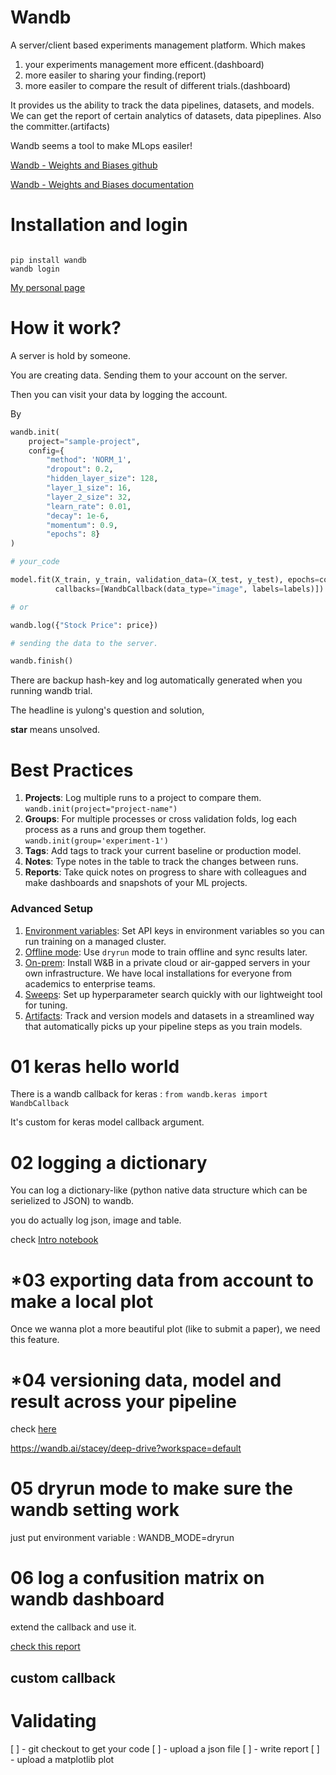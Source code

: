 # Wandb

A server/client based experiments management platform. Which makes 

1. your experiments management more efficent.(dashboard)
2. more easiler to sharing your finding.(report)
3. more easiler to compare the result of different trials.(dashboard)

It provides us the ability to track the data pipelines, datasets, and models. 
We can get the report of certain analytics of datasets, data pipeplines. Also the committer.(artifacts)

Wandb seems a tool to make MLops easiler!

[Wandb - Weights and Biases github](https://github.com/wandb/client)

[Wandb - Weights and Biases documentation](https://docs.wandb.ai/)

# Installation and login

``` 

pip install wandb
wandb login
```

[My personal page](https://wandb.ai/yltsai0609)

# How it work?

A server is hold by someone.

You are creating data. Sending them to your account on the server.

Then you can visit your data by logging the account.

By

``` Python
wandb.init(
    project="sample-project",
    config={
        "method": 'NORM_1',
        "dropout": 0.2,
        "hidden_layer_size": 128,
        "layer_1_size": 16,
        "layer_2_size": 32,
        "learn_rate": 0.01,
        "decay": 1e-6,
        "momentum": 0.9,
        "epochs": 8}
)

# your_code

model.fit(X_train, y_train, validation_data=(X_test, y_test), epochs=config.epochs,
          callbacks=[WandbCallback(data_type="image", labels=labels)])

# or

wandb.log({"Stock Price": price})

# sending the data to the server.

wandb.finish()
```

There are backup hash-key and log automatically generated when you running wandb trial.

The headline is yulong's question and solution, 

**star** means unsolved.

# Best Practices

1. **Projects**: Log multiple runs to a project to compare them. `wandb.init(project="project-name")`
2. **Groups**: For multiple processes or cross validation folds, log each process as a runs and group them together. `wandb.init(group='experiment-1')`
3. **Tags**: Add tags to track your current baseline or production model.
4. **Notes**: Type notes in the table to track the changes between runs.
5. **Reports**: Take quick notes on progress to share with colleagues and make dashboards and snapshots of your ML projects.

### Advanced Setup

1. [Environment variables](https://docs.wandb.com/library/environment-variables): Set API keys in environment variables so you can run training on a managed cluster.
2. [Offline mode](https://docs.wandb.com/library/technical-faq#can-i-run-wandb-offline): Use `dryrun` mode to train offline and sync results later.
3. [On-prem](https://docs.wandb.com/self-hosted): Install W&B in a private cloud or air-gapped servers in your own infrastructure. We have local installations for everyone from academics to enterprise teams.
4. [Sweeps](https://docs.wandb.com/sweeps): Set up hyperparameter search quickly with our lightweight tool for tuning.
5. [Artifacts](https://docs.wandb.com/artifacts): Track and version models and datasets in a streamlined way that automatically picks up your pipeline steps as you train models.

# 01 keras hello world

There is a wandb callback for keras : 
 `from wandb.keras import WandbCallback`

It's custom for keras model callback argument.

# 02 logging a dictionary

You can log a dictionary-like (python native data structure which can be serielized to JSON) to wandb.

you do actually log json, image and table.

check [Intro notebook](bit.ly/intro-wb)

# *03 exporting data from account to make a local plot

Once we wanna plot a more beautiful plot (like to submit a paper), we need this feature.

# *04 versioning data, model and result across your pipeline

check [here](https://docs.wandb.ai/artifacts)

https://wandb.ai/stacey/deep-drive?workspace=default

# 05 dryrun mode to make sure the wandb setting work

just put environment variable : WANDB_MODE=dryrun

# 06 log a confusition matrix on wandb dashboard

extend the callback and use it.

[check this report](https://wandb.ai/mathisfederico/wandb_features/reports/Better-visualizations-for-classification-problems--VmlldzoxMjYyMzQ)

## custom callback

# Validating

[ ] - git checkout to get your code
[ ] - upload a json file
[ ] - write report
[ ] - upload a matplotlib plot